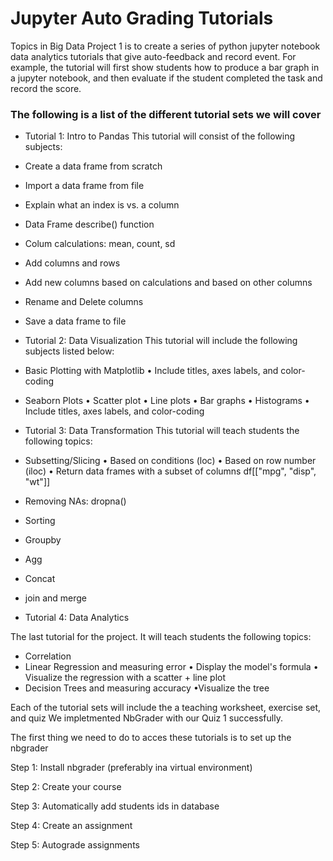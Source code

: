 # Jupyter Auto Grading Tutorials
Topics in Big Data Project 1 is to create a series of python jupyter notebook data analytics tutorials that give auto-feedback and record event. For example, the tutorial will first show students how to produce a bar graph in a jupyter notebook, and then evaluate if the student completed the task and record the score.

### The following is a list of the different tutorial sets we will cover
- Tutorial 1: Intro to Pandas
This tutorial will consist of the following subjects:

- Create a data frame from scratch
- Import a data frame from file
- Explain what an index is vs. a column
- Data Frame describe() function
- Colum calculations: mean, count, sd
- Add columns and rows
- Add new columns based on calculations and based on other columns
- Rename and Delete columns
- Save a data frame to file

- Tutorial 2: Data Visualization
This tutorial will include the following subjects listed below:

- Basic Plotting with Matplotlib
     • Include titles, axes labels, and color-coding
- Seaborn Plots
     • Scatter plot
     • Line plots
     • Bar graphs
     • Histograms
     • Include titles, axes labels, and color-coding

- Tutorial 3: Data Transformation
This tutorial will teach students the following topics:

- Subsetting/Slicing
      • Based on conditions (loc)
      • Based on row number (iloc)
      • Return data frames with a subset of columns df[["mpg", "disp", "wt"]]
- Removing NAs: dropna()
- Sorting
- Groupby
- Agg
- Concat
- join and merge

- Tutorial 4: Data Analytics

The last tutorial for the project. It will teach students the following topics:

- Correlation
- Linear Regression and measuring error
        • Display the model's formula
        • Visualize the regression with a scatter + line plot
- Decision Trees and measuring accuracy
        •Visualize the tree

Each of the tutorial sets will include the a teaching worksheet, exercise set, and quiz
We impletmented NbGrader with our Quiz 1 successfully.

The first thing we need to do to acces these tutorials is to set up the nbgrader

Step 1: Install nbgrader (preferably ina virtual environment)

Step 2: Create your course

Step 3: Automatically add students ids in database 

Step 4: Create an assignment

Step 5: Autograde assignments
